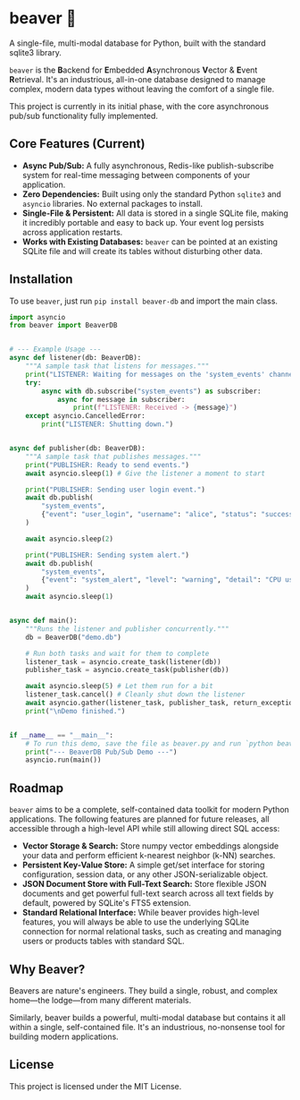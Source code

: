 # beaver 🦫

A single-file, multi-modal database for Python, built with the standard sqlite3 library.

`beaver` is the **B**ackend for **E**mbedded **A**synchronous **V**ector & **E**vent **R**etrieval. It's an industrious, all-in-one database designed to manage complex, modern data types without leaving the comfort of a single file.

This project is currently in its initial phase, with the core asynchronous pub/sub functionality fully implemented.

## Core Features (Current)

- **Async Pub/Sub:** A fully asynchronous, Redis-like publish-subscribe system for real-time messaging between components of your application.
- **Zero Dependencies:** Built using only the standard Python `sqlite3` and `asyncio` libraries. No external packages to install.
- **Single-File & Persistent:** All data is stored in a single SQLite file, making it incredibly portable and easy to back up. Your event log persists across application restarts.
- **Works with Existing Databases:** `beaver` can be pointed at an existing SQLite file and will create its tables without disturbing other data.

## Installation

To use `beaver`, just run `pip install beaver-db` and import the main class.

```python
import asyncio
from beaver import BeaverDB


# --- Example Usage ---
async def listener(db: BeaverDB):
    """A sample task that listens for messages."""
    print("LISTENER: Waiting for messages on the 'system_events' channel...")
    try:
        async with db.subscribe("system_events") as subscriber:
            async for message in subscriber:
                print(f"LISTENER: Received -> {message}")
    except asyncio.CancelledError:
        print("LISTENER: Shutting down.")


async def publisher(db: BeaverDB):
    """A sample task that publishes messages."""
    print("PUBLISHER: Ready to send events.")
    await asyncio.sleep(1) # Give the listener a moment to start

    print("PUBLISHER: Sending user login event.")
    await db.publish(
        "system_events",
        {"event": "user_login", "username": "alice", "status": "success"}
    )

    await asyncio.sleep(2)

    print("PUBLISHER: Sending system alert.")
    await db.publish(
        "system_events",
        {"event": "system_alert", "level": "warning", "detail": "CPU usage at 85%"}
    )
    await asyncio.sleep(1)


async def main():
    """Runs the listener and publisher concurrently."""
    db = BeaverDB("demo.db")

    # Run both tasks and wait for them to complete
    listener_task = asyncio.create_task(listener(db))
    publisher_task = asyncio.create_task(publisher(db))

    await asyncio.sleep(5) # Let them run for a bit
    listener_task.cancel() # Cleanly shut down the listener
    await asyncio.gather(listener_task, publisher_task, return_exceptions=True)
    print("\nDemo finished.")


if __name__ == "__main__":
    # To run this demo, save the file as beaver.py and run `python beaver.py`
    print("--- BeaverDB Pub/Sub Demo ---")
    asyncio.run(main())
```

## Roadmap

`beaver` aims to be a complete, self-contained data toolkit for modern Python applications. The following features are planned for future releases, all accessible through a high-level API while still allowing direct SQL access:

- **Vector Storage & Search:** Store numpy vector embeddings alongside your data and perform efficient k-nearest neighbor (k-NN) searches.
- **Persistent Key-Value Store:** A simple get/set interface for storing configuration, session data, or any other JSON-serializable object.
- **JSON Document Store with Full-Text Search:** Store flexible JSON documents and get powerful full-text search across all text fields by default, powered by SQLite's FTS5 extension.
- **Standard Relational Interface:** While beaver provides high-level features, you will always be able to use the underlying SQLite connection for normal relational tasks, such as creating and managing users or products tables with standard SQL.

## Why Beaver?

Beavers are nature's engineers. They build a single, robust, and complex home—the lodge—from many different materials.

Similarly, beaver builds a powerful, multi-modal database but contains it all within a single, self-contained file. It's an industrious, no-nonsense tool for building modern applications.

## License

This project is licensed under the MIT License.